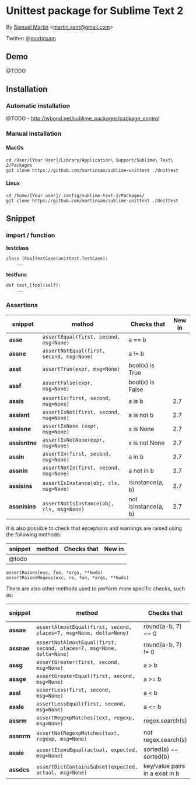 # Unittest package for Sublime Text 2


By [Samuel Martin](http://blog.creaone.fr) <<martin.sam@gmail.com>>

Twitter: @[martinsam](http://twitter.com/martinsam)

## Demo
 @TODO

## Installation

### Automatic installation 

@TODO - http://wbond.net/sublime_packages/package_control

### Manual installation 

#### MacOs
	cd /User/[Your User]/Library/Application\ Support/Sublime\ Text\ 2/Packages
	git clone https://github.com/martinsam/sublime-unittest ./Unittest

#### Linux
	cd /home/[Your user]/.config/sublime-text-2/Packages/
	git clone https://github.com/martinsam/sublime-unittest ./Unittest


## Snippet

### import / function

**testclass**

	class [Foo]TestCase(unittest.TestCase):
		...


**testfunc**

	def test_[foo](self):
		...


### Assertions


snippet      |   method                                     | Checks that         | New in
-------------|----------------------------------------------|---------------------|------------ 
**asse**     |`assertEqual(first, second, msg=None)`        | a == b              |
**assne**    |`assertNotEqual(first, second, msg=None)`     | a != b              |
**asst**     |`assertTrue(expr, msg=None)`                  | bool(x) is True     |
**assf**     |`assertFalse(expr, msg=None)`                 | bool(x) is False    |
**assis**    |`assertIs(first, second, msg=None)`           | a is b              | 2.7
**assisnt**  |`assertIsNot(first, second, msg=None)`        | a is not b          | 2.7
**assisne**  |`assertIsNone (expr, msg=None)`               | x is None           | 2.7
**assisntne**|`assertIsNotNone(expr, msg=None)`             | x is not None       | 2.7
**assin**    |`assertIn(first, second, msg=None)`           | a in b              | 2.7
**assnin**   |`assertNotIn(first, second, msg=None)`        | a not in b          | 2.7
**assisins** |`assertIsInstance(obj, cls, msg=None)`        | isinstance(a, b)    | 2.7
**assnisins**|`assertNotIsInstance(obj, cls, msg=None)`     | not isinstance(a, b)| 2.7


It is also possible to check that exceptions and warnings are raised using the following methods:


snippet      |   method                                     | Checks that         | New in
-------------|----------------------------------------------|---------------------|------------ 
@todo        |||

	assertRaises(exc, fun, *args, **kwds)
	assertRaisesRegexp(exc, re, fun, *args, **kwds)

There are also other methods used to perform more specific checks, such as:

snippet      |   method                                                               | Checks that         | New in
-------------|------------------------------------------------------------------------|---------------------|------------ 
**assae**    | `assertAlmostEqual(first, second, places=7, msg=None, delta=None)`     | round(a-b, 7) == 0              |
**assnae**   | `assertNotAlmostEqual(first, second, places=7, msg=None, delta=None)`  | round(a-b, 7) != 0              |
**assg**     | `assertGreater(first, second, msg=None)`                               | a > b                           | 2.7
**assge**    | `assertGreaterEqual(first, second, msg=None)`                          | a >= b                          | 2.7
**assl**     | `assertLess(first, second, msg=None)`                                  | a < b                           | 2.7
**assle**    | `assertLessEqual(first, second, msg=None)`                             | a <= b                          | 2.7
**assrm**    | `assertRegexpMatches(text, regexp, msg=None)`                          | regex.search(s)                 | 2.7
**assnrm**   | `assertNotRegexpMatches(text, regexp, msg=None)`                       | not regex.search(s)             | 2.7
**assie**    | `assertItemsEqual(actual, expected, msg=None)`                         | sorted(a) == sorted(b)          | 2.7
**assdcs**   | `assertDictContainsSubset(expected, actual, msg=None)`                 | key/value pairs in a exist in b | 2.7
 
